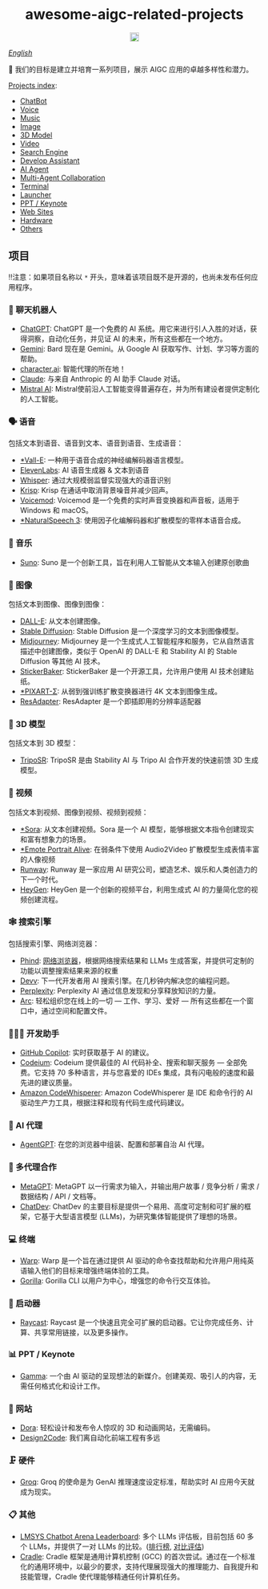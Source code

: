 <br />
<h1 align="center">awesome-aigc-related-projects</h1>
<p align="center">
<a href="https://awesome.re"><img src="https://awesome.re/badge.svg" alt="Awesome" height="18"></a>
<br />

*[English](README.md)*

🤖 我们的目标是建立并培育一系列项目，展示 AIGC 应用的卓越多样性和潜力。

[Projects index](https://github.com/InfiniteAICreations/awesome-aigc-related-projects#projects):
  - [ChatBot](https://github.com/InfiniteAICreations/awesome-aigc-related-projects#-chatbot)
  - [Voice](https://github.com/InfiniteAICreations/awesome-aigc-related-projects#-voice)
  - [Music](https://github.com/InfiniteAICreations/awesome-aigc-related-projects#-music)
  - [Image](https://github.com/InfiniteAICreations/awesome-aigc-related-projects#-image)
  - [3D Model](https://github.com/InfiniteAICreations/awesome-aigc-related-projects#-3d-model)
  - [Video](https://github.com/InfiniteAICreations/awesome-aigc-related-projects#-video)
  - [Search Engine](https://github.com/InfiniteAICreations/awesome-aigc-related-projects#-search-engine)
  - [Develop Assistant](https://github.com/InfiniteAICreations/awesome-aigc-related-projects#-develop-assistant)
  - [AI Agent](https://github.com/InfiniteAICreations/awesome-aigc-related-projects#-ai-agent)
  - [Multi-Agent Collaboration](https://github.com/InfiniteAICreations/awesome-aigc-related-projects#-multi-agent-collaboration)
  - [Terminal](https://github.com/InfiniteAICreations/awesome-aigc-related-projects#-terminal)
  - [Launcher](https://github.com/InfiniteAICreations/awesome-aigc-related-projects#-launcher)
  - [PPT / Keynote](https://github.com/InfiniteAICreations/awesome-aigc-related-projects#-ppt--keynote)
  - [Web Sites](https://github.com/InfiniteAICreations/awesome-aigc-related-projects#-web-sites)
  - [Hardware](https://github.com/InfiniteAICreations/awesome-aigc-related-projects#-hardware)
  - [Others](https://github.com/InfiniteAICreations/awesome-aigc-related-projects#-others)


## 项目
‼️注意：如果项目名称以 `*` 开头，意味着该项目既不是开源的，也尚未发布任何应用程序。

### 💬 聊天机器人
- [ChatGPT](https://chat.openai.com/): ChatGPT 是一个免费的 AI 系统。用它来进行引人入胜的对话，获得洞察，自动化任务，并见证 AI 的未来，所有这些都在一个地方。
- [Gemini](https://gemini.google.com/): Bard 现在是 Gemini。从 Google AI 获取写作、计划、学习等方面的帮助。
- [character.ai](https://beta.character.ai/): 智能代理的所在地！
- [Claude](https://claude.ai/): 与来自 Anthropic 的 AI 助手 Claude 对话。
- [Mistral AI](https://chat.mistral.ai/): Mistral使前沿人工智能变得普遍存在，并为所有建设者提供定制化的人工智能。


### 🗣️ 语音
包括文本到语音、语音到文本、语音到语音、生成语音：

- [*Vall-E](https://www.microsoft.com/en-us/research/project/vall-e-x/): 一种用于语音合成的神经编解码器语言模型。
- [ElevenLabs](https://elevenlabs.io/): AI 语音生成器 & 文本到语音
- [Whisper](https://github.com/openai/whisper): 通过大规模弱监督实现强大的语音识别
- [Krisp](https://krisp.ai/): Krisp 在通话中取消背景噪音并减少回声。
- [Voicemod](https://www.voicemod.net/): Voicemod 是一个免费的实时声音变换器和声音板，适用于 Windows 和 macOS。
- [*NaturalSpeech 3](https://speechresearch.github.io/naturalspeech3/): 使用因子化编解码器和扩散模型的零样本语音合成。

### 🎵 音乐
- [Suno](https://www.suno.ai/): Suno 是一个创新工具，旨在利用人工智能从文本输入创建原创歌曲

### 🌄 图像
包括文本到图像、图像到图像：

- [DALL-E](https://openai.com/dall-e-3): 从文本创建图像。
- [Stable Diffusion](https://stability-ai.com/): Stable Diffusion 是一个深度学习的文本到图像模型。
- [Midjourney](https://www.midjourney.com/): Midjourney 是一个生成式人工智能程序和服务，它从自然语言描述中创建图像，类似于 OpenAI 的 DALL-E 和 Stability AI 的 Stable Diffusion 等其他 AI 技术。
- [StickerBaker](https://stickerbaker.com/): StickerBaker 是一个开源工具，允许用户使用 AI 技术创建贴纸。
- [*PIXART-Σ](https://pixart-alpha.github.io/PixArt-sigma-project/): 从弱到强训练扩散变换器进行 4K 文本到图像生成。
- [ResAdapter](https://github.com/bytedance/res-adapter): ResAdapter 是一个即插即用的分辨率适配器

### 🧸 3D 模型
包括文本到 3D 模型：

- [TripoSR](https://github.com/VAST-AI-Research/TripoSR): TripoSR 是由 Stability AI 与 Tripo AI 合作开发的快速前馈 3D 生成模型。

### 🎥 视频
包括文本到视频、图像到视频、视频到视频：
- [*Sora](https://openai.com/sora): 从文本创建视频。Sora 是一个 AI 模型，能够根据文本指令创建现实和富有想象力的场景。
- [*Emote Portrait Alive](https://humanaigc.github.io/emote-portrait-alive/): 在弱条件下使用 Audio2Video 扩散模型生成表情丰富的人像视频
- [Runway](https://runwayml.com/): Runway 是一家应用 AI 研究公司，塑造艺术、娱乐和人类创造力的下一个时代。
- [HeyGen](https://www.heygen.com/): HeyGen 是一个创新的视频平台，利用生成式 AI 的力量简化您的视频创建流程。

### 🕸️ 搜索引擎
包括搜索引擎、网络浏览器：
- [Phind](https://www.phind.com/): [网络浏览器](https://www.phind.com/)，根据网络搜索结果和 LLMs 生成答案，并提供可定制的功能以调整搜索结果来源的权重
- [Devv](https://devv.ai/): 下一代开发者用 AI 搜索引擎。在几秒钟内解决您的编程问题。
- [Perplexity](https://www.perplexity.ai/): Perplexity AI 通过信息发现和分享释放知识的力量。
- [Arc](https://arc.net/): 轻松组织您在线上的一切 — 工作、学习、爱好 — 所有这些都在一个窗口中，通过空间和配置文件。

### 👩🏽‍💻 开发助手
- [GitHub Copilot](https://github.com/features/copilot): 实时获取基于 AI 的建议。
- [Codeium](https://codeium.com): Codeium 提供最佳的 AI 代码补全、搜索和聊天服务 — 全部免费。它支持 70 多种语言，并与您喜爱的 IDEs 集成，具有闪电般的速度和最先进的建议质量。
- [Amazon CodeWhisperer](https://aws.amazon.com/codewhisperer/): Amazon CodeWhisperer 是 IDE 和命令行的 AI 驱动生产力工具，根据注释和现有代码生成代码建议。

### 🧠 AI 代理
- [AgentGPT](https://agentgpt.reworkd.ai/): 在您的浏览器中组装、配置和部署自治 AI 代理。

### 🤼 多代理合作
- [MetaGPT](https://github.com/geekan/MetaGPT): MetaGPT 以一行需求为输入，并输出用户故事 / 竞争分析 / 需求 / 数据结构 / API / 文档等。
- [ChatDev](https://chatdev.ai/): ChatDev 的主要目标是提供一个易用、高度可定制和可扩展的框架，它基于大型语言模型 (LLMs)，为研究集体智能提供了理想的场景。

### 💻 终端
- [Warp](https://www.warp.dev/): Warp 是一个旨在通过提供 AI 驱动的命令查找帮助和允许用户用纯英语输入他们的目标来增强终端体验的工具。
- [Gorilla](https://github.com/gorilla-llm/gorilla-cli): Gorilla CLI 以用户为中心，增强您的命令行交互体验。

### 🚀 启动器
- [Raycast](https://www.raycast.com/): Raycast 是一个快速且完全可扩展的启动器。它让你完成任务、计算、共享常用链接，以及更多操作。

### 📊 PPT / Keynote
- [Gamma](https://gamma.app/): 一个由 AI 驱动的呈现想法的新媒介。创建美观、吸引人的内容，无需任何格式化和设计工作。

### 📰 网站
- [Dora](https://www.dora.run/): 轻松设计和发布令人惊叹的 3D 和动画网站，无需编码。
- [Design2Code](https://salt-nlp.github.io/Design2Code/): 我们离自动化前端工程有多远

### 🗜️ 硬件
- [Groq](https://wow.groq.com/): Groq 的使命是为 GenAI 推理速度设定标准，帮助实时 AI 应用今天就成为现实。

### 📋 其他
- [LMSYS Chatbot Arena Leaderboard](https://lmsys.org/blog/2023-05-03-arena/): 多个 LLMs 评估板，目前包括 60 多个 LLMs，并提供了一对 LLMs 的比较。([排行榜](https://huggingface.co/spaces/lmsys/chatbot-arena-leaderboard), [对比评估](https://chat.lmsys.org/))
- [Cradle](https://github.com/BAAI-Agents/Cradle): Cradle 框架是通用计算机控制 (GCC) 的首次尝试。通过在一个标准化的通用环境中，以最少的要求，支持代理展现强大的推理能力、自我提升和技能管理，Cradle 使代理能够精通任何计算机任务。

